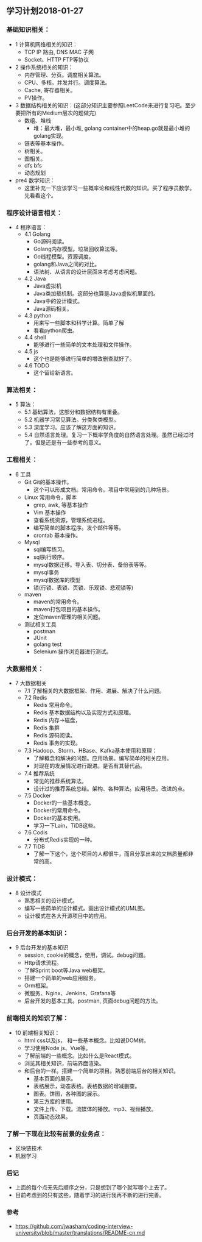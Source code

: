 ## 学习计划2018-01-27

### 基础知识相关：
* 1 计算机网络相关的知识：
	* TCP IP 路由, DNS MAC 子网
	* Socket、HTTP FTP等协议
* 2 操作系统相关的知识：
	* 内存管理、分页。调度相关算法。
	* CPU、多核。并发并行。调度算法。
	* Cache, 寄存器相关。
	* PV操作。
* 3 数据结构相关的知识：(这部分知识主要参照LeetCode来进行复习吧。至少要把所有的Medium层次的题做完)
	* 数组、堆栈
		* 堆：最大堆，最小堆, golang container中的heap.go就是最小堆的golang实现。
	* 链表等基本操作。
	* 树相关。
	* 图相关。
	* dfs bfs
	* 动态规划
* pre4 数学知识：
	* 这里补充一下应该学习一些概率论和线性代数的知识。买了程序员数学。先看看这个。

### 程序设计语言相关：
* 4 程序语言：
	* 4.1 Golang
		*  Go源码阅读。
		*  Golang内存模型。垃圾回收算法等。
		*  Go线程模型。资源调度。
		*  golang和Java之间的对比。
		*  语法树、从语言的设计层面来考虑考虑问题。
	* 4.2 Java
		*  Java虚拟机
		*  Java类加载机制。这部分也算是Java虚拟机里面的。
		*  Java中的设计模式。
		*  Java源码相关。
	* 4.3 python
		*  用来写一些脚本和科学计算。简单了解
		*  看看python爬虫。
	* 4.4 shell
		*  能够进行一些简单的文本处理和文件操作。
	* 4.5 js
		*  这个也是能够进行简单的增改删查就好了。
	* 4.6 TODO
		* 	这个留给新语言。

### 算法相关：
* 5 算法：
	*  5.1 基础算法，这部分和数据结构有重叠。
	*  5.2 机器学习常见算法。分类聚类模型。
	*  5.3 深度学习。应该了解这方面的知识。
	*  5.4 自然语言处理。复习一下概率学角度的自然语言处理。虽然已经过时了。但是还是有一些参考的意义。

### 工程相关：
* 6 工具
	* Git Git的基本操作。
		*  这个可以形成文档。常用命令。项目中常用到的几种场景。
	* Linux 常用命令，脚本
		*  grep, awk, 等基本操作
		*  Vim 基本操作
		*  查看系统资源，管理系统进程。
		*  编写简单的脚本程序。发个邮件等等。
		*  crontab 基本操作。
	* Mysql
		*  sql编写练习。
		*  sql执行顺序。
		*  mysql数据迁移。导入表、切分表、备份表等等。
		*  mysql事务
		*  mysql数据库的模型
		*  锁(行锁、表锁、页锁、乐观锁、悲观锁等)
	* maven
		* maven的常用命令。
		* maven打包项目的基本操作。
		* 定位maven管理的相关问题。
	* 测试相关工具
		* postman
		* JUnit
		* golang test
		* Selenium 操作浏览器进行测试。

### 大数据相关：
* 7 大数据相关
	*  7.1 了解相关的大数据框架、作用、进展、解决了什么问题。
	*  7.2 Redis
		* Redis 常用命令。
		* Redis 基本数据结构以及实现方式和原理。
		* Redis 内存->磁盘，
		* Redis 集群
		* Redis 源码阅读。
		* Redis 事务的实现。
	* 7.3 Hadoop、Storm、HBase、Kafka基本使用和原理：
		* 了解概念和解决的问题。应用场景。编写简单的相关应用。
		* 对现在的发展情况进行跟进。是否有其替代品。
	* 7.4 推荐系统
		* 常见的推荐系统算法。
		* 设计过的推荐系统总结。架构、各种算法。应用场景。改进的点。
	* 7.5 Docker
		* Docker的一些基本概念。
		* Docker的常用命令。
		* Docker的基本使用。
		* 学习一下Lain，TiDB这些。
	* 7.6 Codis
		* 分布式Redis实现的一种。
	* 7.7 TiDB
		* 了解一下这个，这个项目的人都很牛，而且分享出来的文档质量都非常的高。

### 设计模式：
* 8 设计模式
	* 熟悉相关的设计模式。
	* 编写一些简单的设计模式。画出设计模式的UML图。
	* 设计模式在各大开源项目中的应用。

### 后台开发的基本知识：
* 9 后台开发的基本知识
	* session, cookie的概念，使用，调试。debug问题。
    * Http请求流程。
	* 了解Sprint boot等Java web框架。
	* 搭建一个简单的web应用服务。
	* Orm框架。
	* 微服务、Nginx、Jenkins、Grafana等
	* 后台开发的基本工具。postman, 页面debug问题的方法。

### 前端相关的知识了解：
* 10 前端相关知识：
	* html css以及js， 和一些基本概念。比如说DOM树。
	* 学习使用Node js、Vue等。
	* 了解前端的一些概念。比如什么是React模式。
	* 浏览其相关知识，前端界面渲染。
	* 和后台的一样。搭建一个简单的项目。熟悉前端后台的相关知识。
		* 基本页面的展示。
		* 表格展示，动态表格。表格数据的增减删查。
		* 图表。饼图，各种图的展示。
		* 第三方库的使用。
		* 文件上传、下载。流媒体的播放。mp3、视频播放。
		* 页面动态效果。

### 了解一下现在比较有前景的业务点：
* 区块链技术
* 机器学习

### 后记
* 上面的每个点无先后顺序之分，只是想到了哪个就写哪个上去了。
* 目前考虑到的只有这些，随着学习的进行我再不断的进行完善。

### 参考
* https://github.com/jwasham/coding-interview-university/blob/master/translations/README-cn.md

